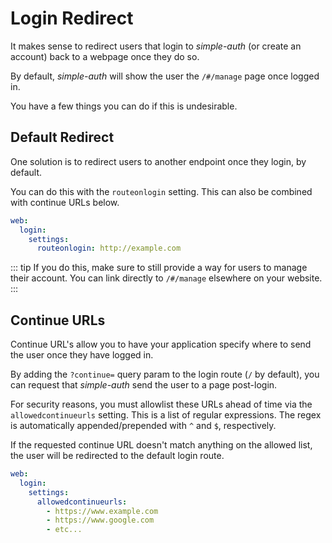# Login Redirect

It makes sense to redirect users that login to *simple-auth* (or create an account) back to a webpage once
they do so.

By default, *simple-auth* will show the user the `/#/manage` page once logged in.

You have a few things you can do if this is undesirable.

## Default Redirect

One solution is to redirect users to another endpoint once they login, by default.

You can do this with the `routeonlogin` setting.  This can also be combined
with continue URLs below.

```yaml
web:
  login:
    settings:
      routeonlogin: http://example.com
```

::: tip
If you do this, make sure to still provide a way for users to manage their account.
You can link directly to `/#/manage` elsewhere on your website.
:::

## Continue URLs

Continue URL's allow you to have your application specify where to send the user
once they have logged in.

By adding the `?continue=` query param to the login route (`/` by default), you
can request that *simple-auth* send the user to a page post-login.

For security reasons, you must allowlist these URLs ahead of time via the 
`allowedcontinueurls` setting.  This is a list of regular expressions. The regex
is automatically appended/prepended with `^` and `$`, respectively.

If the requested continue URL doesn't match anything on the allowed list, the user will be redirected
to the default login route.

```yaml
web:
  login:
    settings:
      allowedcontinueurls:
        - https://www.example.com
        - https://www.google.com
        - etc...
```
